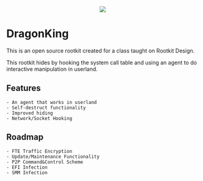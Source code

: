 <p align="center"><img src="DK2.jpg"></p>

# DragonKing

This is an open source rootkit created for a class taught on Rootkit Design. 

This rootkit hides by hooking the system call table and using an agent to do interactive manipulation in userland. 

## Features
	- An agent that works in userland 
	- Self-destruct functionality
	- Improved hiding 
	- Network/Socket Hooking

## Roadmap
	- FTE Traffic Encryption
	- Update/Maintenance Functionality
	- P2P Command&Control Scheme
	- EFI Infection
	- SMM Infection


